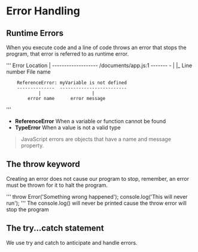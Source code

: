 # Error Handling

## Runtime Errors

When you execute code and a line of code throws an error that stops the program,
that error is referred to as runtime error.

'''
        Error Location
              |
        -------------------
        /documents/app.js:1
                  ------- -
                      |   |_ Line number
                  File name

        ReferenceError: myVariable is not defined
        --------------  -------------------------
                |                   |
            error name      error message
'''

+ **ReferenceError**
        When a variable or function cannot be found
+ **TypeError**
        When a value is not a valid type

> JavaScript errors are objects that have a name and message property.

## The throw keyword

Creating an error does not cause our program to stop, remember, an error must be thrown
for it to halt the program.

'''
    throw Error('Something wrong happened');
    console.log('This will never run');
'''
The console.log() will never be printed cause the throw error will stop the program

## The try...catch statement

We use try and catch to anticipate and handle errors.

